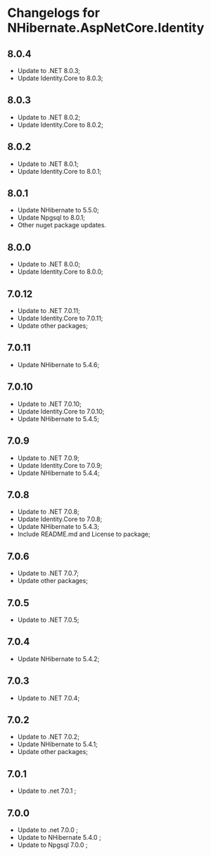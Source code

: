 # Changelogs for NHibernate.AspNetCore.Identity

## 8.0.4

- Update to .NET 8.0.3;
- Update Identity.Core to 8.0.3;

## 8.0.3

- Update to .NET 8.0.2;
- Update Identity.Core to 8.0.2;

## 8.0.2
- Update to .NET 8.0.1;
- Update Identity.Core to 8.0.1;

## 8.0.1

- Update NHibernate to 5.5.0;
- Update Npgsql to 8.0.1;
- Other nuget package updates.

## 8.0.0

- Update to .NET 8.0.0;
- Update Identity.Core to 8.0.0;

## 7.0.12

- Update to .NET 7.0.11;
- Update Identity.Core to 7.0.11;
- Update other packages;

## 7.0.11

- Update NHibernate to 5.4.6;

## 7.0.10

- Update to .NET 7.0.10;
- Update Identity.Core to 7.0.10;
- Update NHibernate to 5.4.5;

## 7.0.9

- Update to .NET 7.0.9;
- Update Identity.Core to 7.0.9;
- Update NHibernate to 5.4.4;

## 7.0.8

- Update to .NET 7.0.8;
- Update Identity.Core to 7.0.8;
- Update NHibernate to 5.4.3;
- Include README.md and License to package;

## 7.0.6

- Update to .NET 7.0.7;
- Update other packages;

## 7.0.5

- Update to .NET 7.0.5;

## 7.0.4

- Update NHibernate to 5.4.2;

## 7.0.3

- Update to .NET 7.0.4;

## 7.0.2

- Update to .NET 7.0.2;
- Update NHibernate to 5.4.1;
- Update other packages;

## 7.0.1

- Update to .net 7.0.1 ;

## 7.0.0

- Update to .net 7.0.0 ;
- Update to NHibernate 5.4.0 ;
- Update to Npgsql 7.0.0 ;
